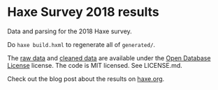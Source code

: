 # Haxe Survey 2018 results

Data and parsing for the 2018 Haxe survey.

Do `haxe build.hxml` to regenerate all of `generated/`.

The [raw data](data.csv) and [cleaned data](generated/clean.csv) are available under the [Open Database License](https://opendatacommons.org/licenses/odbl/index.html) license.
The code is MIT licensed.
See LICENSE.md.

Check out the blog post about the results on [haxe.org](https://haxe.org/blog/haxe-2018-survey-results/).
